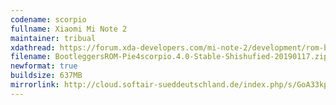 ```yaml
---
codename: scorpio
fullname: Xiaomi Mi Note 2
maintainer: tribual
xdathread: https://forum.xda-developers.com/mi-note-2/development/rom-bootleggers-t3875691
filename: BootleggersROM-Pie4scorpio.4.0-Stable-Shishufied-20190117.zip
newformat: true
buildsize: 637MB
mirrorlink: http://cloud.softair-sueddeutschland.de/index.php/s/GoA33kpkRLmKsQg
---
```

